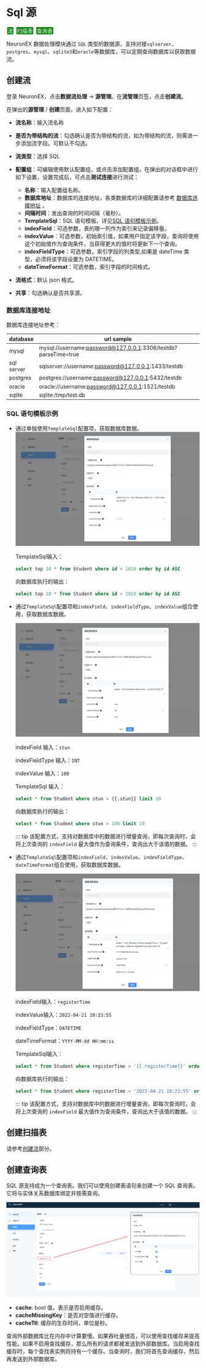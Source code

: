 # Sql 源

<span style="background:green;color:white;padding:1px;margin:2px">流</span>
<span style="background:green;color:white;padding:1px;margin:2px">扫描表</span>
<span style="background:green;color:white;padding:1px;margin:2px">查询表</span>

NeuronEX 数据处理模块通过 `SQL` 类型的数据源，支持对接`sqlserver`、`postgres`、`mysql`、`sqlite3`和`oracle`等数据库，可以定期查询数据库以获取数据流。

## 创建流

登录 NeuronEX，点击**数据流处理** -> **源管理**。在**流管理**页签，点击**创建流**。

在弹出的**源管理** / **创建**页面，进入如下配置：

- **流名称**：输入流名称
- **是否为带结构的流**：勾选确认是否为带结构的流，如为带结构的流，则需进一步添加流字段。可默认不勾选。
- **流类型**：选择 SQL
- **配置组**：可编辑使用默认配置组，或点击添加配置组，在弹出的对话框中进行如下设置，设置完成后，可点击**测试连接**进行测试：

  - **名称**：输入配置组名称。
  - **数据库地址**：数据库的连接地址，各类数据库的详细配置请参考 [数据库连接地址](#数据库连接地址) 。
  - **间隔时间**：发出查询的时间间隔（毫秒）。
  - **TemplateSql**：SQL 语句模板，详见[SQL 语句模板示例](#sql-语句模板示例)。
  - **indexField**：可选参数，表的哪一列作为索引来记录偏移量。
  - **indexValue**：可选参数，初始索引值，如果用户指定该字段，查询将使用这个初始值作为查询条件，当获得更大的值时将更新下一个查询。 
  - **indexFieldType**：可选参数，索引字段的列类型,如果是 dateTime 类型，必须将该字段设置为 DATETIME。
  - **dateTimeFormat**：可选参数，索引字段的时间格式。
- **流格式**：默认 json 格式。
- **共享**：勾选确认是否共享源。

### 数据库连接地址

数据库连接地址参考：

| database   | url sample                                            |
| ---------- | ----------------------------------------------------- |
| mysql      | mysql://username:password@127.0.0.1:3306/testdb?parseTime=true |
| sql server | sqlserver://username:password@127.0.0.1:1433/testdb  |
| postgres   | postgres://username:password@127.0.0.1:5432/testdb             |
| oracle     | oracle://username:password@127.0.0.1:1521/testdb               |
| sqlite     | sqlite:/tmp/test.db                             |

### SQL 语句模板示例

- 通过单独使用`TemplateSql`配置项，获取数据库数据。
  ![sql_source](./_assets/sql_source_stream1.png)
  
  TemplateSql输入：
  ```sql
  select top 10 * from Student where id > 1010 order by id ASC
  ```
  向数据库执行的输出：
  ```sql
  select top 10 * from Student where id > 1010 order by id ASC
  ```

- 通过`TemplateSql`配置项和`indexField`、`indexFieldType`、`indexValue`组合使用，获取数据库数据。

  ![sql_source](./_assets/sql_source_stream2.png)
  
  indexField 输入：`stun`
  
  indexFieldType 输入：`INT`

  indexValue 输入：`100`

  TemplateSql 输入：
  ```sql
  select * from Student where stun > {{.stun}} limit 10
  ```
  向数据库执行的输出：
  ```sql
  select * from Student where stun > 100 limit 10
  ```
  ::: tip
    该配置方式，支持对数据库中的数据进行增量查询，即每次查询时，会将上次查询的 `indexField` 最大值作为查询条件，查询出大于该值的数据。
  :::

- 通过`TemplateSql`配置项和`indexField`、`indexValue`、`indexFieldType`、`dateTimeFormat`组合使用，获取数据库数据。

  ![sql_source](./_assets/sql_source_stream3.png)

  indexField输入：`registerTime`
  
  indexValue输入：`2022-04-21 10:23:55`

  indexFieldType：`DATETIME`

  dateTimeFormat：`YYYY-MM-dd HH:mm:ss`

  TemplateSql输入：
  ```sql
  select * from Student where registerTime > '{{.registerTime}}' order by registerTime ASC limit 10
  ```
  向数据库执行的输出：
  ```sql
  select * from Student where registerTime > '2022-04-21 10:23:55' order by registerTime ASC limit 10
  ```

  ::: tip
    该配置方式，支持对数据库中的数据进行增量查询，即每次查询时，会将上次查询的 `indexField` 最大值作为查询条件，查询出大于该值的数据。
  :::

## 创建扫描表

请参考[创建流](#创建流)部分。

## 创建查询表

SQL 源支持成为一个查询表。我们可以使用创建表语句来创建一个 SQL 查询表。它将与实体关系数据库绑定并按需查询。

![sql_source_lookup](./_assets/sql_source_lookup.png)

* **cache**: bool 值，表示是否启用缓存。
* **cacheMissingKey**：是否对空值进行缓存。
* **cacheTtl**: 缓存的生存时间，单位是秒。

查询外部数据库比在内存中计算要慢。如果吞吐量很高，可以使用查找缓存来提高性能。如果不启用查找缓存，那么所有的请求都被发送到外部数据库。当启用查找缓存时，每个查找表实例将持有一个缓存。当查询时，我们将首先查询缓存，然后再发送到外部数据库。




